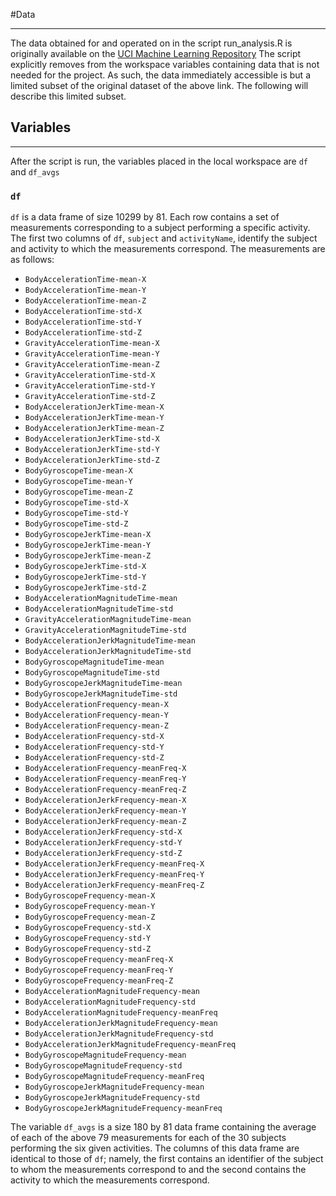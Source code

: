#Data
___
The data obtained for and operated on in the script run_analysis.R is originally available on the [UCI Machine Learning Repository](http://archive.ics.uci.edu/ml/datasets/Human+Activity+Recognition+Using+Smartphones)
The script explicitly removes from the workspace variables containing data that is not needed for the project. As such, the data immediately accessible is but a limited subset of the original dataset of the above link. The following will describe this limited subset.

## Variables
___
After the script is run, the variables placed in the local workspace are `df` and `df_avgs`

### `df`
`df` is a data frame of size 10299 by 81. Each row contains a set of measurements corresponding to a subject performing a specific activity.
The first two columns of `df`, `subject` and `activityName`, identify the subject and activity to which the measurements correspond.
The measurements are as follows:
* `BodyAccelerationTime-mean-X`
* `BodyAccelerationTime-mean-Y`
* `BodyAccelerationTime-mean-Z`
* `BodyAccelerationTime-std-X`
* `BodyAccelerationTime-std-Y`
* `BodyAccelerationTime-std-Z`
* `GravityAccelerationTime-mean-X`
* `GravityAccelerationTime-mean-Y`
* `GravityAccelerationTime-mean-Z`
* `GravityAccelerationTime-std-X`
* `GravityAccelerationTime-std-Y`
* `GravityAccelerationTime-std-Z`
* `BodyAccelerationJerkTime-mean-X`
* `BodyAccelerationJerkTime-mean-Y`
* `BodyAccelerationJerkTime-mean-Z`
* `BodyAccelerationJerkTime-std-X`
* `BodyAccelerationJerkTime-std-Y`
* `BodyAccelerationJerkTime-std-Z`
* `BodyGyroscopeTime-mean-X`
* `BodyGyroscopeTime-mean-Y`
* `BodyGyroscopeTime-mean-Z`
* `BodyGyroscopeTime-std-X`
* `BodyGyroscopeTime-std-Y`
* `BodyGyroscopeTime-std-Z`
* `BodyGyroscopeJerkTime-mean-X`
* `BodyGyroscopeJerkTime-mean-Y`
* `BodyGyroscopeJerkTime-mean-Z`
* `BodyGyroscopeJerkTime-std-X`
* `BodyGyroscopeJerkTime-std-Y`
* `BodyGyroscopeJerkTime-std-Z`
* `BodyAccelerationMagnitudeTime-mean`
* `BodyAccelerationMagnitudeTime-std`
* `GravityAccelerationMagnitudeTime-mean`
* `GravityAccelerationMagnitudeTime-std`
* `BodyAccelerationJerkMagnitudeTime-mean`
* `BodyAccelerationJerkMagnitudeTime-std`
* `BodyGyroscopeMagnitudeTime-mean`
* `BodyGyroscopeMagnitudeTime-std`
* `BodyGyroscopeJerkMagnitudeTime-mean`
* `BodyGyroscopeJerkMagnitudeTime-std`
* `BodyAccelerationFrequency-mean-X`
* `BodyAccelerationFrequency-mean-Y`
* `BodyAccelerationFrequency-mean-Z`
* `BodyAccelerationFrequency-std-X`
* `BodyAccelerationFrequency-std-Y`
* `BodyAccelerationFrequency-std-Z`
* `BodyAccelerationFrequency-meanFreq-X`
* `BodyAccelerationFrequency-meanFreq-Y`
* `BodyAccelerationFrequency-meanFreq-Z`
* `BodyAccelerationJerkFrequency-mean-X`
* `BodyAccelerationJerkFrequency-mean-Y`
* `BodyAccelerationJerkFrequency-mean-Z`
* `BodyAccelerationJerkFrequency-std-X`
* `BodyAccelerationJerkFrequency-std-Y`
* `BodyAccelerationJerkFrequency-std-Z`
* `BodyAccelerationJerkFrequency-meanFreq-X`
* `BodyAccelerationJerkFrequency-meanFreq-Y`
* `BodyAccelerationJerkFrequency-meanFreq-Z`
* `BodyGyroscopeFrequency-mean-X`
* `BodyGyroscopeFrequency-mean-Y`
* `BodyGyroscopeFrequency-mean-Z`
* `BodyGyroscopeFrequency-std-X`
* `BodyGyroscopeFrequency-std-Y`
* `BodyGyroscopeFrequency-std-Z`
* `BodyGyroscopeFrequency-meanFreq-X`
* `BodyGyroscopeFrequency-meanFreq-Y`
* `BodyGyroscopeFrequency-meanFreq-Z`
* `BodyAccelerationMagnitudeFrequency-mean`
* `BodyAccelerationMagnitudeFrequency-std`
* `BodyAccelerationMagnitudeFrequency-meanFreq`
* `BodyAccelerationJerkMagnitudeFrequency-mean`
* `BodyAccelerationJerkMagnitudeFrequency-std`
* `BodyAccelerationJerkMagnitudeFrequency-meanFreq`
* `BodyGyroscopeMagnitudeFrequency-mean`
* `BodyGyroscopeMagnitudeFrequency-std`
* `BodyGyroscopeMagnitudeFrequency-meanFreq`
* `BodyGyroscopeJerkMagnitudeFrequency-mean`
* `BodyGyroscopeJerkMagnitudeFrequency-std`
* `BodyGyroscopeJerkMagnitudeFrequency-meanFreq`

The variable `df_avgs` is a size 180 by 81 data frame containing the average of each of the above 79 measurements for each of the 30 subjects performing the six given activities. The columns of this data frame are identical to those of `df`; namely, the first contains an identifier of the subject to whom the measurements correspond to and the second contains the activity to which the measurements correspond.
